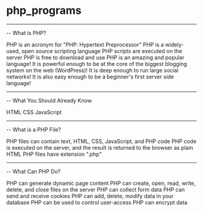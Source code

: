 # php_programs
______________________________________________________________________________________
-- What is PHP?


PHP is an acronym for "PHP: Hypertext Preprocessor"
PHP is a widely-used, open source scripting language
PHP scripts are executed on the server
PHP is free to download and use
PHP is an amazing and popular language!
It is powerful enough to be at the core of the biggest blogging system on the web (WordPress)!
It is deep enough to run large social networks!
It is also easy enough to be a beginner's first server side language!
______________________________________________________________________________________
-- What You Should Already Know

HTML
CSS
JavaScript
______________________________________________________________________________________
-- What is a PHP File?

PHP files can contain text, HTML, CSS, JavaScript, and PHP code
PHP code is executed on the server, and the result is returned to the browser as plain HTML
PHP files have extension ".php"
______________________________________________________________________________________
-- What Can PHP Do?

PHP can generate dynamic page content
PHP can create, open, read, write, delete, and close files on the server
PHP can collect form data
PHP can send and receive cookies
PHP can add, delete, modify data in your database
PHP can be used to control user-access
PHP can encrypt data
